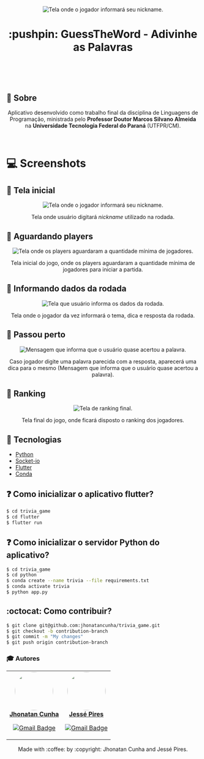 

<p align="center">
    <img src="img/logo.png" alt="Tela onde o jogador informará seu nickname.">
</p>
<h1 align="center">:pushpin: GuessTheWord - Adivinhe as Palavras <h1>


<p align="center">
<img src="https://img.shields.io/github/repo-size/jhonatancunha/trivia_game" alt="">
<img src="https://img.shields.io/github/license/jhonatancunha/trivia_game" alt="">
<img src="https://img.shields.io/github/last-commit/jhonatancunha/trivia_game" alt="">
</p>



## :bookmark: Sobre


<p align="center">
    Aplicativo desenvolvido como trabalho final da disciplina de Linguagens de Programação, ministrada pelo <strong>Professor Doutor Marcos Silvano Almeida</strong>  na  <strong>Universidade Tecnologia Federal do Paraná</strong> (UTFPR/CM).
</p>

<br>

# :computer: Screenshots

## :small_red_triangle_down: Tela inicial


<p align="center">
    <img src="img/tela_inicial.png" alt="Tela onde o jogador informará seu nickname.">
</p>

<p  align="center">Tela onde usuário digitará <i>nickname</i> utilizado na rodada.</p>


## :small_red_triangle_down: Aguardando players


<p align="center">
    <img src="img/aguardando_jogadores.png" alt="Tela onde os players aguardaram a quantidade mínima de jogadores.">
</p>


<p  align="center">Tela inicial do jogo, onde os players aguardaram a quantidade mínima de jogadores para iniciar a partida.</p>

## :small_red_triangle_down: Informando dados da rodada


<p align="center">
    <img src="img/escrevendo_tema.png" alt="Tela que usuário informa os dados da rodada.">
</p>

<p  align="center">Tela onde o jogador da vez informará o tema, dica e resposta da rodada.</p>


## :small_red_triangle_down: Passou perto


<p align="center">
    <img src="img/passou_perto.png" alt="Mensagem que informa que o usuário quase acertou a palavra.">
</p>

<p align="center">Caso jogador digite uma palavra parecida com a resposta, aparecerá uma dica para o mesmo (Mensagem que informa que o usuário quase acertou a palavra).</p>


## :small_red_triangle_down: Ranking


<p align="center">
    <img src="img/rank.png" alt="Tela de ranking final.">
</p>

<p align="center">Tela final do jogo, onde ficará disposto o ranking dos jogadores.</p>


## 🚀 Tecnologias

- [Python](https://www.python.org/)
- [Socket-io](https://socket.io/)
- [Flutter](https://flutter.dev/)
- [Conda](https://docs.conda.io/en/latest/)

## ❓ Como inicializar o aplicativo flutter?

```bash
$ cd trivia_game
$ cd flutter
$ flutter run
```

## ❓ Como inicializar o servidor Python do aplicativo?

```bash
$ cd trivia_game
$ cd python
$ conda create --name trivia --file requirements.txt
$ conda activate trivia
$ python app.py
```

## :octocat: Como contribuir?

```bash
$ git clone git@github.com:jhonatancunha/trivia_game.git
$ git checkout -b contribution-branch
$ git commit -m "My changes"
$ git push origin contribution-branch
```



### :mortar_board: Autores

<table><tr>
<td align="center"><a href="https://github.com/jhonatancunha">
 <img style="border-radius: 50%;" src="https://avatars0.githubusercontent.com/u/52831621?s=460&u=2b0cfdafeb7756176ded82c41738e773e92762b8&v=4" width="100px;" alt=""/>
<br />
 <b>Jhonatan Cunha</b></a>
 <a href="https://github.com/jhonatancunha" title="Repositorio Jhonatan"></a>

[![Gmail Badge](https://img.shields.io/badge/-jhonatancunha@alunos.utfpr.edu.br-c14438?style=flat-square&logo=Gmail&logoColor=white&link=mailto:jhonatancunha@alunos.utfpr.edu.br)](mailto:jhonatancunha@alunos.utfpr.edu.br)</td>

<td align="center"><a href="https://github.com/JessePires">
 <img style="border-radius: 50%;" src="https://avatars0.githubusercontent.com/u/20424496?s=460&u=87f2870ff153ab88402d6246cb3347a46ae33fe9&v=4" width="100px;" alt=""/>
<br />
 <b>Jessé Pires</b>
 </a> <a href="https://github.com/JessePires" title="Repositorio Jessé"></a>

[![Gmail Badge](https://img.shields.io/badge/-jesserocha@alunos.utfpr.edu.br-c14438?style=flat-square&logo=Gmail&logoColor=white&link=mailto:jesserocha@alunos.utfpr.edu.br)](mailto:jesserocha@alunos.utfpr.edu.br)</td>
</tr></table>

<p align="center">
Made with :coffee: by :copyright: Jhonatan Cunha and Jessé Pires.
</p>

<!-- ## :memo: Licença
[MIT](https://choosealicense.com/licenses/mit/) -->